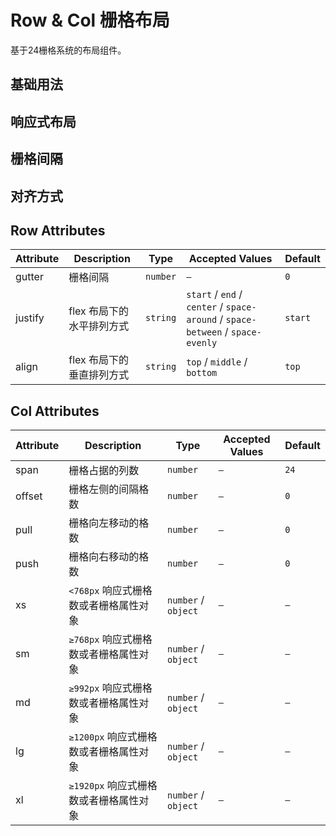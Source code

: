# Row & Col 栅格布局

基于24栅格系统的布局组件。

## 基础用法

<preview path="./demos/grid-basic.vue"></preview>

## 响应式布局

<preview path="./demos/grid-responsive.vue"></preview>

## 栅格间隔

<preview path="./demos/grid-gutter.vue"></preview>

## 对齐方式

<preview path="./demos/grid-align.vue"></preview>

## Row Attributes

| Attribute | Description | Type | Accepted Values | Default |
|---|---|---|---|---|
| gutter | 栅格间隔 | `number` | `—` | `0` |
| justify | flex 布局下的水平排列方式 | `string` | `start` / `end` / `center` / `space-around` / `space-between` / `space-evenly` | `start` |
| align | flex 布局下的垂直排列方式 | `string` | `top` / `middle` / `bottom` | `top` |

## Col Attributes

| Attribute | Description | Type | Accepted Values | Default |
|---|---|---|---|---|
| span | 栅格占据的列数 | `number` | `—` | `24` |
| offset | 栅格左侧的间隔格数 | `number` | `—` | `0` |
| pull | 栅格向左移动的格数 | `number` | `—` | `0` |
| push | 栅格向右移动的格数 | `number` | `—` | `0` |
| xs | `<768px` 响应式栅格数或者栅格属性对象 | `number` / `object` | `—` | `—` |
| sm | `≥768px` 响应式栅格数或者栅格属性对象 | `number` / `object` | `—` | `—` |
| md | `≥992px` 响应式栅格数或者栅格属性对象 | `number` / `object` | `—` | `—` |
| lg | `≥1200px` 响应式栅格数或者栅格属性对象 | `number` / `object` | `—` | `—` |
| xl | `≥1920px` 响应式栅格数或者栅格属性对象 | `number` / `object` | `—` | `—` |